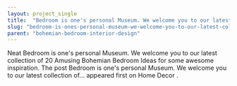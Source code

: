 ```yaml
---
layout: project_single
title:  "Bedroom is one's personal Museum. We welcome you to our latest collection of"
slug: "bedroom-is-ones-personal-museum-we-welcome-you-to-our-latest-collection-of"
parent: "bohemian-bedroom-interior-design"
---
```

Neat Bedroom is one's personal Museum. We welcome you to our latest collection of 20 Amusing Bohemian Bedroom Ideas for some awesome inspiration.  The post  Bedroom is one's personal Museum. We welcome you to our latest collection of…  appeared first on  Home Decor .